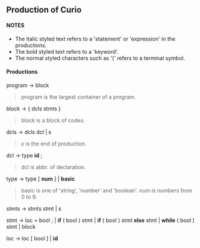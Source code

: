 ## Production of Curio

#### NOTES
- The italic styled text refers to a 'statement' or 'expression' in the productions.
- The bold styled text refers to a 'keyword'.
- The normal styled characters such as '(' refers to a terminal symbol.

#### Productions


program → block 
> program is the largest container of a program.

block   → { dcls stmts } 
> block is a block of codes.

dcls    → dcls dcl | ɛ 
> ɛ is the end of production.

dcl     → type **id** ; 
> dcl is abbr. of declaration.

type    → type [ **num** ] | **basic** 
> basic is one of 'string', 'number' and 'boolean'.
  num is numbers from 0 to 9.

stmts   → stmts stmt | ɛ

stmt    → loc = bool ;
        | **if** ( bool ) stmt
        | **if** ( bool ) stmt **else** stmt
        | **while** ( bool ) stmt
        | block

loc     → loc [ bool ] | **id**


